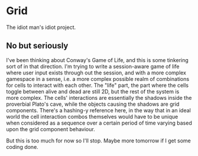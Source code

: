 # Grid
The idiot man's idiot project.

## No but seriously
I've been thinking about Conway's Game of Life, and this is some tinkering sort of in that direction. I'm trying to write a session-aware game of life where user input exists through out the session, and with a more complex gamespace in a sense, i.e. a more complex possible realm of combinations for cells to interact with each other. The "life" part, the part where the cells toggle between alive and dead are still 2D, but the rest of the system is more complex. The cells' interactions are essentially the shadows inside the proverbial Plato's cave, while the objects causing the shadows are grid components. There's a hashing-y reference here, in the way that in an ideal world the cell interaction combos themselves would have to be unique when considered as a sequence over a certain period of time varying based upon the grid component behaviour.

But this is too much for now so I'll stop. Maybe more tomorrow if I get some coding done.
